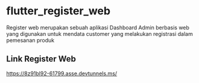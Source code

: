 # flutter_register_web

Register web merupakan sebuah aplikasi Dashboard Admin berbasis web yang digunakan untuk mendata customer yang melakukan registrasi dalam pemesanan produk

## Link Register Web
https://8z91bl92-61799.asse.devtunnels.ms/
